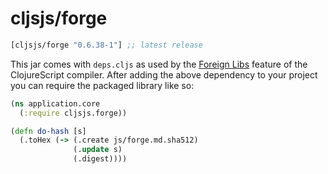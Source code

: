 # cljsjs/forge

[](dependency)
```clojure
[cljsjs/forge "0.6.38-1"] ;; latest release
```
[](/dependency)

This jar comes with `deps.cljs` as used by the [Foreign Libs][flibs] feature
of the ClojureScript compiler. After adding the above dependency to your project
you can require the packaged library like so:

```clojure
(ns application.core
  (:require cljsjs.forge))

(defn do-hash [s]
  (.toHex (-> (.create js/forge.md.sha512)
              (.update s)
              (.digest))))
```

[flibs]: https://clojurescript.org/reference/packaging-foreign-deps
